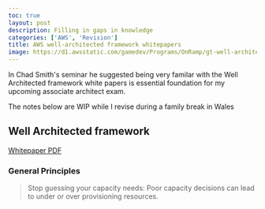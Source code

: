 ```yaml
---
toc: true
layout: post
description: Filling in gaps in knowledge
categories: ['AWS', 'Revision']
title: AWS well-architected framework whitepapers
image: https://d1.awsstatic.com/gamedev/Programs/OnRamp/gt-well-architected.4234ac16be6435d0ddd4ca693ea08106bc33de9f.png
---
```


In Chad Smith's seminar he suggested being very familar with the Well Architected framework white papers is essential foundation for my upcoming associate architect exam.

The notes below are WIP while I revise during a family break in Wales

## Well Architected framework

[Whitepaper PDF](https://d1.awsstatic.com/whitepapers/architecture/AWS_Well-Architected_Framework.pdf)

### General Principles

> Stop guessing your capacity needs: Poor capacity decisions can lead to under or over provisioning resources. 


